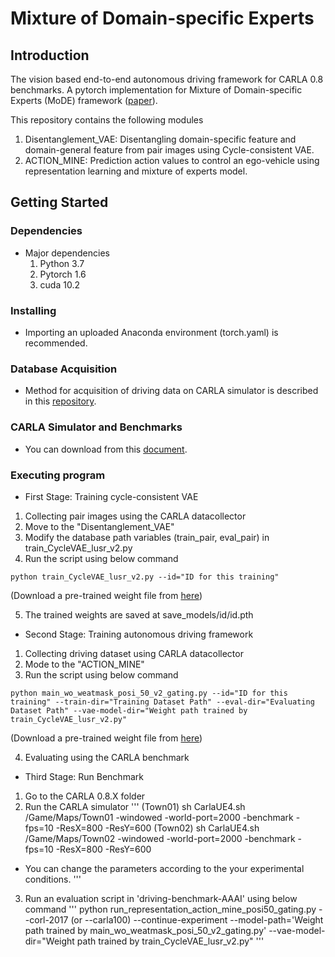 # Mixture of Domain-specific Experts
## Introduction
The vision based end-to-end autonomous driving framework for CARLA 0.8 benchmarks.
A pytorch implementation for Mixture of Domain-specific Experts (MoDE) framework ([paper](https://ojs.aaai.org/index.php/AAAI/article/view/20000)).

This repository contains the following modules
 1. Disentanglement_VAE: Disentangling domain-specific feature and domain-general feature from pair images using Cycle-consistent VAE.
 2. ACTION_MINE: Prediction action values to control an ego-vehicle using representation learning and mixture of experts model.
 
## Getting Started

### Dependencies
* Major dependencies
  1. Python 3.7
  2. Pytorch 1.6
  3. cuda 10.2
 
### Installing
* Importing an uploaded Anaconda environment (torch.yaml) is recommended.

### Database Acquisition
* Method for acquisition of driving data on CARLA simulator is described in this [repository](https://github.com/carla-simulator/data-collector).

### CARLA Simulator and Benchmarks
* You can download from this [document](https://carla.org/2018/04/23/release-0.8.2/).

### Executing program
* First Stage: Training cycle-consistent VAE 
 1. Collecting pair images using the CARLA datacollector
 2. Move to the "Disentanglement_VAE"
 3. Modify the database path variables (train_pair, eval_pair) in train_CycleVAE_lusr_v2.py 
 4. Run the script using below command
```
python train_CycleVAE_lusr_v2.py --id="ID for this training"
```
  (Download a pre-trained weight file from [here](https://drive.google.com/file/d/1RtiwGAgRMl5Lpd5fyAA7cQbODWOIBqD6/view?usp=sharing))
 
 5. The trained weights are saved at save_models/id/id.pth
 

* Second Stage: Training autonomous driving framework
 1. Collecting driving dataset using CARLA datacollector
 2. Mode to the "ACTION_MINE"
 3. Run the script using below command
```
python main_wo_weatmask_posi_50_v2_gating.py --id="ID for this training" --train-dir="Training Dataset Path" --eval-dir="Evaluating Dataset Path" --vae-model-dir="Weight path trained by train_CycleVAE_lusr_v2.py"
```
  (Download a pre-trained weight file from [here](https://drive.google.com/file/d/1TyPY5pT7hANtXGsH5VAKauxdWkBLLUrI/view?usp=sharing))
 
4. Evaluating using the CARLA benchmark

* Third Stage: Run Benchmark
 1. Go to the CARLA 0.8.X folder
 2. Run the CARLA simulator
 '''
 (Town01) sh CarlaUE4.sh /Game/Maps/Town01 -windowed -world-port=2000  -benchmark -fps=10 -ResX=800 -ResY=600
 (Town02) sh CarlaUE4.sh /Game/Maps/Town02 -windowed -world-port=2000  -benchmark -fps=10 -ResX=800 -ResY=600
 * You can change the parameters according to the your experimental conditions.
 '''
 3. Run an evaluation script in 'driving-benchmark-AAAI' using below command
 '''
 python run_representation_action_mine_posi50_gating.py --corl-2017 (or --carla100) --continue-experiment --model-path='Weight path trained by main_wo_weatmask_posi_50_v2_gating.py' --vae-model-dir="Weight path trained by train_CycleVAE_lusr_v2.py"
 '''
